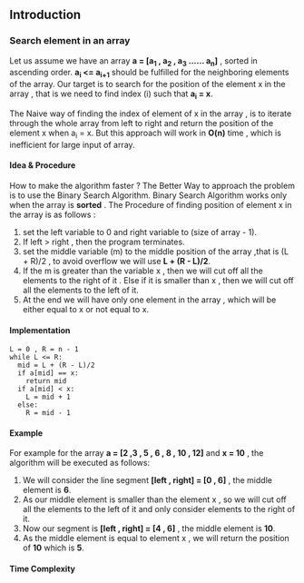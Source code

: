 ## Introduction

### Search element in an array

Let us assume we have an array **a = [a<sub>1</sub> , a<sub>2</sub> , a<sub>3</sub> ...... a<sub>n</sub>]** , sorted in ascending order. **a<sub>i</sub> <= a<sub>i+1</sub>** should be fulfilled for the neighboring elements of the array. Our target is to search for the position of the element x in the array , that is we need to find index (i) such that **a<sub>i</sub> = x**.
<br/>

The Naive way of finding the index of element of x in the array , is to iterate through the whole array from left to right and return the position of the  element x when a<sub>i</sub> = x. But this approach will work in **O(n)** time , which is inefficient for large input of array. 

#### Idea & Procedure
How to make the algorithm faster ? The Better Way to approach the problem is to use the Binary Search Algorithm.  Binary Search Algorithm works only when the array is **sorted** . The Procedure of finding position of element x in the array is as follows :

1. set the left variable to 0 and right variable to (size of array - 1).
2. If left > right , then the program terminates.
3. set the middle variable (m)  to the middle position of the array ,that is (L + R)/2 , to avoid overflow we will use **L + (R - L)/2**.
4. If the m is greater than the variable x , then we will cut off all the elements to the right of it . Else if it is smaller than x , then we will cut off all the elements to the left of it.
5. At the end we will have only one element in the array , which will be either equal to x or not equal to x.

#### Implementation
```
L = 0 , R = n - 1
while L <= R:
  mid = L + (R - L)/2
  if a[mid] == x:
    return mid
  if a[mid] < x:
    L = mid + 1
  else:
    R = mid - 1
```

#### Example
For example for the array **a = [2 ,3 , 5 , 6 , 8 , 10 , 12]**  and **x = 10** , the algorithm will be executed as follows:
1. We will consider the line segment **[left , right] = [0 , 6]** , the middle element is **6**.
2. As our middle element is smaller than the element x , so we will cut off all the elements to the left of it and only consider elements to the right of it.
3. Now our segment is **[left , right] = [4 , 6]** , the middle element is **10**.
4. As the middle element is equal to element x , we will return the position of **10** which is **5**.

#### Time Complexity

 












